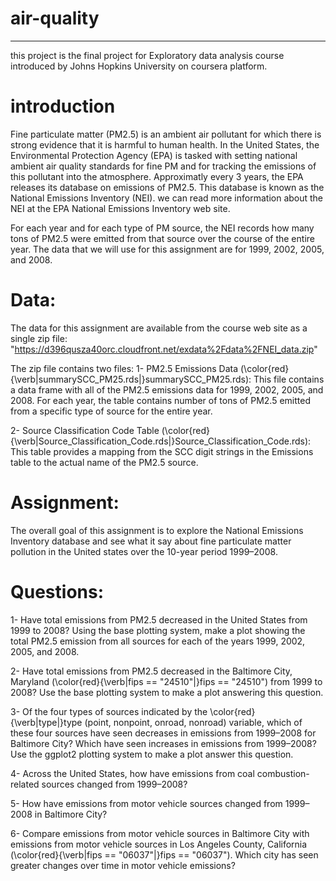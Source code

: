 # air-quality
-------------

this project is the final project for Exploratory data analysis course introduced
by Johns Hopkins University on coursera platform.

# introduction
Fine particulate matter (PM2.5) is an ambient air pollutant for which there is strong evidence that it is harmful to human health. In the United States, the Environmental Protection Agency (EPA) is tasked with setting national ambient air quality standards for fine PM and for tracking the emissions of this pollutant into the atmosphere. Approximatly every 3 years, the EPA releases its database on emissions of PM2.5. This database is known as the National Emissions Inventory (NEI). we can read more information about the NEI at the EPA National Emissions Inventory web site.

For each year and for each type of PM source, the NEI records how many tons of PM2.5 were emitted from that source over the course of the entire year. The data that we will use for this assignment are for 1999, 2002, 2005, and 2008. 

# Data:
The data for this assignment are available from the course web site as a single zip file: "https://d396qusza40orc.cloudfront.net/exdata%2Fdata%2FNEI_data.zip"

The zip file contains two files:
1- PM2.5 Emissions Data (\color{red}{\verb|summarySCC_PM25.rds|}summarySCC_PM25.rds): This file contains a data frame with all of the PM2.5 emissions data for 1999, 2002, 2005, and 2008. For each year, the table contains number of tons of PM2.5 emitted from a specific type of source for the entire year.

2- Source Classification Code Table (\color{red}{\verb|Source_Classification_Code.rds|}Source_Classification_Code.rds): This table provides a mapping from the SCC digit strings in the Emissions table to the actual name of the PM2.5 source.

# Assignment:
The overall goal of this assignment is to explore the National Emissions Inventory database and see what it say about fine particulate matter pollution in the United states over the 10-year period 1999–2008.

# Questions:
1-      Have total emissions from PM2.5 decreased in the United States from 1999         to 2008? Using the base plotting system, make a plot showing the total           PM2.5 emission from all sources for each of the years 1999, 2002, 2005,          and 2008.

2-      Have total emissions from PM2.5 decreased in the Baltimore City, Maryland         (\color{red}{\verb|fips == "24510"|}fips == "24510") from 1999 to 2008?          Use the base plotting system to make a plot answering this question.    

3-      Of the four types of sources indicated by the                                    \color{red}{\verb|type|}type (point, nonpoint, onroad, nonroad) variable,         which of these four sources have seen decreases in emissions from                1999–2008 for Baltimore City? Which have seen increases in emissions from         1999–2008? Use the ggplot2 plotting system to make a plot answer this            question. 

4-      Across the United States, how have emissions from coal combustion-related         sources changed from 1999–2008? 

5-      How have emissions from motor vehicle sources changed from 1999–2008 in          Baltimore City?

6-      Compare emissions from motor vehicle sources in Baltimore City with              emissions from motor vehicle sources in Los Angeles County, California           (\color{red}{\verb|fips == "06037"|}fips == "06037"). Which city has seen         greater changes over time in motor vehicle emissions?



